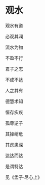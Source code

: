    

# 观水

观水有道

必观其澜

流水为物

不盈不行

君子之志

不成不达

人之其有

德慧术知

恒存疢疾

孤尊逆子

其操峭危

其虑患深

达达而达

是谓特达

见《孟子·尽心上》